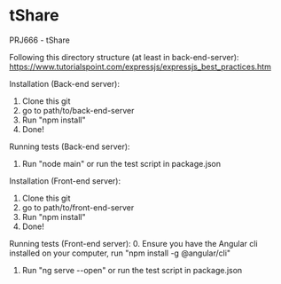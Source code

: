 # tShare
PRJ666 - tShare

Following this directory structure (at least in back-end-server): https://www.tutorialspoint.com/expressjs/expressjs_best_practices.htm 

Installation (Back-end server):

1. Clone this git
2. go to path/to/back-end-server
3. Run "npm install"
4. Done!

Running tests (Back-end server):
1. Run "node main" or run the test script in package.json


Installation (Front-end server):

1. Clone this git
2. go to path/to/front-end-server
3. Run "npm install"
4. Done!

Running tests (Front-end server):
0. Ensure you have the Angular cli installed on your computer, run "npm install -g @angular/cli"
1. Run "ng serve --open" or run the test script in package.json
